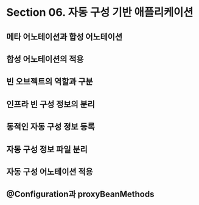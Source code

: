 # Section 06. 자동 구성 기반 애플리케이션

## 메타 어노테이션과 합성 어노테이션

## 합성 어노테이션의 적용

## 빈 오브젝트의 역할과 구분

## 인프라 빈 구성 정보의 분리

## 동적인 자동 구성 정보 등록

## 자동 구성 정보 파일 분리

## 자동 구성 어노테이션 적용

## @Configuration과 proxyBeanMethods
